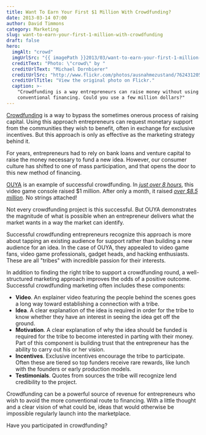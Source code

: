 ```yaml
---
title: Want To Earn Your First $1 Million With Crowdfunding?
date: 2013-03-14 07:00
author: David Timmons
category: Marketing
slug: want-to-earn-your-first-1-million-with-crowdfunding
draft: false
hero:
  imgAlt: "crowd"
  imgUrlSrc: "{{ imagePath }}2013/03/want-to-earn-your-first-1-million-with-crowdfunding0.jpg"
  creditText: "Photo: \"crowd\" by "
  creditUrlText: "Michael Dornbierer"
  creditUrlSrc: "http://www.flickr.com/photos/ausnahmezustand/7624312056/"
  creditUrlTitle: "View the original photo on Flickr."
  caption: >-
    "Crowdfunding is a way entrepreneurs can raise money without using
    conventional financing. Could you use a few million dollars?"
---
```


[Crowdfunding][] is a way to bypass the sometimes onerous process of
raising capital. Using this approach entrepreneurs can request monetary
support from the communities they wish to benefit, often in exchange
for exclusive incentives. But this approach is only as effective as the
marketing strategy behind it.

For years, entrepreneurs had to rely on bank loans and venture capital
to raise the money necessary to fund a new idea. However, our consumer
culture has shifted to one of mass participation, and that opens the
door to this new method of financing.

[OUYA][] is an example of successful crowdfunding. In *[just over 8 hours][3]*,
this video game console raised $1 million. After only a month, it raised
*[over $8.5 million][4]*. No strings attached!

Not every crowdfunding project is this successful. But OUYA demonstrates
the magnitude of what is possible when an entrepreneur delivers what the
market wants in a way the market can identify.

Successful crowdfunding entrepreneurs recognize this approach is more
about tapping an existing audience for support rather than building a
new audience for an idea. In the case of OUYA, they appealed to video
game fans, video game professionals, gadget heads, and hacking
enthusiasts. These are all "tribes" with incredible passion for their
interests.

In addition to finding the right tribe to support a crowdfunding round,
a well-structured marketing approach improves the odds of a positive
outcome. Successful crowdfunding marketing often includes these
components:

-   **Video**. An explainer video featuring the people behind the scenes
    goes a long way toward establishing a connection with a tribe.
-   **Idea**. A clear explanation of the idea is required in order for
    the tribe to know whether they have an interest in seeing the idea
    get off the ground.
-   **Motivation**. A clear explanation of why the idea should be funded
    is required for the tribe to become interested in parting with their
    money. Part of this component is building trust that the
    entrepreneur has the ability to carry out his or her vision.
-   **Incentives**. Exclusive incentives encourage the tribe to
    participate. Often these are tiered so top funders receive rare
    rewards, like lunch with the founders or early production models.
-   **Testimonials**. Quotes from sources the tribe will recognize lend
    credibility to the project.

Crowdfunding can be a powerful source of revenue for entrepreneurs who
wish to avoid the more conventional route to financing. With a little
thought and a clear vision of what could be, ideas that would otherwise
be impossible regularly launch into the marketplace.

Have you participated in crowdfunding?


[3]: http://www.kickstarter.com/blog/ouyas-big-day
  "Click here to read about Kickstarter projects that quickly earned millions of dollars."

[4]: http://www.kickstarter.com/projects/ouya/ouya-a-new-kind-of-video-game-console?ref=live
  "Click here to visit the OUYA Kickstarter page."

[Crowdfunding]: http://en.wikipedia.org/wiki/Crowdfunding
  "Click here to learn more about crowdfunding."

[OUYA]: http://www.ouya.tv/
  "Click here to learn more about OUYA."
